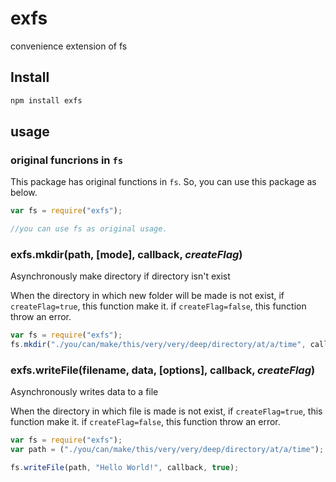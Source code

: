 exfs
====
convenience extension of fs

## Install

```bash
npm install exfs
```


## usage

### original funcrions in `fs`
This package has original functions in `fs`. So, you can use this package as below.

```Javascript
var fs = require("exfs");

//you can use fs as original usage.

```

### exfs.mkdir(path, [mode], callback, *createFlag*)
Asynchronously make directory if directory isn't exist

When the directory in which new folder will be made is not exist, if `createFlag=true`, this function make it. if `createFlag=false`, this function throw an error.

```Javascript
var fs = require("exfs");
fs.mkdir("./you/can/make/this/very/very/deep/directory/at/a/time", callback, true);
```

### exfs.writeFile(filename, data, [options], callback, *createFlag*)
Asynchronously writes data to a file

When the directory in which file is made is not exist, if `createFlag=true`, this function make it. if `createFlag=false`, this function throw an error.

```Javascript
var fs = require("exfs");
var path = ("./you/can/make/this/very/very/deep/directory/at/a/time");

fs.writeFile(path, "Hello World!", callback, true);
```

